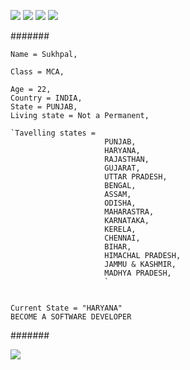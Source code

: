 
<a href="https://www.youtube.com/@HistoricalMania"><img src="https://img.shields.io/badge/YouTube-FF0000?style=for-the-badge&logo=youtube&logoColor=white"></a>
<a href="https://t.me/CREATIVITY_MAMBA" > <img src="https://img.shields.io/badge/Telegram-1877F2?style=for-the-badge&logo=Telegram&logoColor=white" ></a>
<a href="https://www.instagram.com/Sukhpalinsta/"> <img src="https://img.shields.io/badge/Instagram-E4405F?style=for-the-badge&logo=instagram&logoColor=white"></a>
<a href="https://m.twitter.com/SukhiKherera" > <img src="https://img.shields.io/badge/Twitter-1DA1F2?style=for-the-badge&logo=twitter&logoColor=white"> </a>


#######
```
Name = Sukhpal,

Class = MCA,

Age = 22,
Country = INDIA,
State = PUNJAB,
Living state = Not a Permanent,

`Tavelling states =  
                     PUNJAB,
                     HARYANA,
                     RAJASTHAN,
                     GUJARAT,
                     UTTAR PRADESH,
                     BENGAL,
                     ASSAM,
                     ODISHA,
                     MAHARASTRA,
                     KARNATAKA,
                     KERELA,
                     CHENNAI,
                     BIHAR,
                     HIMACHAL PRADESH,
                     JAMMU & KASHMIR,
                     MADHYA PRADESH,
                     `
                    

Current State = "HARYANA"
BECOME A SOFTWARE DEVELOPER
```

#######

<a href="https://github.com/FantasticSukhi/FantasticSukhi" ><img src="https://komarev.com/ghpvc/?username=FantasticSukhi&color=blueviolet&style=flat-square" ></a>
